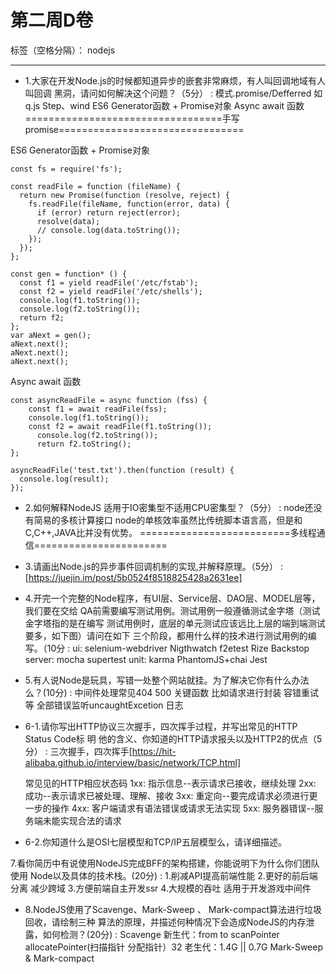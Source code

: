 ﻿# 第二周D卷

标签（空格分隔）： nodejs 

---
+ 1.大家在开发Node.js的时候都知道异步的嵌套非常麻烦，有人叫回调地域有人叫回调
黑洞，请问如何解决这个问题？（5分） 
:    模式.promise/Defferred 如q.js Step、wind ES6 Generator函数 + Promise对象  Async await 函数
==================================手写promise================================

ES6 Generator函数 + Promise对象
```
const fs = require('fs');

const readFile = function (fileName) {
  return new Promise(function (resolve, reject) {
    fs.readFile(fileName, function(error, data) {
      if (error) return reject(error);
      resolve(data);
      // console.log(data.toString());
    });
  });
};

const gen = function* () {
  const f1 = yield readFile('/etc/fstab');
  const f2 = yield readFile('/etc/shells');
  console.log(f1.toString());
  console.log(f2.toString());
  return f2;
};
var aNext = gen();
aNext.next();
aNext.next();
aNext.next();       
```
 Async await 函数
```
const asyncReadFile = async function (fss) {
  	const f1 = await readFile(fss);
    console.log(f1.toString());
  	const f2 = await readFile(f1.toString());
      console.log(f2.toString());
      return f2.toString();
};

asyncReadFile('test.txt').then(function (result) {
  console.log(result);
});
```
+  2.如何解释NodeJS 适用于IO密集型不适用CPU密集型？（5分）
:    node还没有简易的多核计算接口
     node的单核效率虽然比传统脚本语言高，但是和C,C++,JAVA比并没有优势。
     ==========================多线程通信=======================

+ 3.请画出Node.js的异步事件回调机制的实现,并解释原理。（5分） 
:    [https://juejin.im/post/5b0524f8518825428a2631ee]

+ 4.开完一个完整的Node程序，有UI层、Service层、DAO层、MODEL层等，我们要在交给 QA前需要编写测试用例。测试用例一般遵循测试金字塔（测试金字塔指的是在编写 测试用例时，底层的单元测试应该远比上层的端到端测试要多，如下图）请问在如下 三个阶段，都用什么样的技术进行测试用例的编写。（10分
:    ui: selenium-webdriver  Nigthwatch f2etest  Rize Backstop
     server: mocha supertest 
     unit: karma PhantomJS+chai Jest

+ 5.有人说Node是玩具，写错一处整个网站就挂。为了解决它你有什么办法么？(10分) 
:    中间件处理常见404 500
     关键函数 比如请求进行封装 容错重试等
     全部错误监听uncaughtExcetion 
     日志

+ 6-1.请你写出HTTP协议三次握手，四次挥手过程，并写出常见的HTTP Status Code标 明 他的含义、你知道的HTTP请求报头以及HTTP2的优点（5分）
:    三次握手，四次挥手[https://hit-alibaba.github.io/interview/basic/network/TCP.html]

    常⻅见的HTTP相应状态码 
    1xx: 指示信息--表示请求已接收，继续处理
    2xx: 成功--表示请求已被处理、理解、接收
    3xx: 重定向--要完成请求必须进行更一步的操作
    4xx: 客户端请求有语法错误或请求无法实现
    5xx: 服务器错误--服务端未能实现合法的请求

+  6-2.你知道什么是OSI七层模型和TCP/IP五层模型么，请详细描述。 
 

7.看你简历中有说使用NodeJS完成BFF的架构搭建，你能说明下为什么你们团队使用 Node以及具体的技术栈。(20分) 
:    1.削减API提高前端性能
     2.更好的前后端分离 减少跨域
     3.方便前端自主开发ssr
     4.大规模的吞吐 适用于开发游戏中间件
+ 8.NodeJS使用了Scavenge、Mark-Sweep 、 Mark-compact算法进行垃圾回收，请绘制三种 算法的原理，并描述何种情况下会造成NodeJS的内存泄露，如何检测？(20分) 
:    Scavenge 
        新生代：from to  scanPointer allocatePointer(扫描指针 分配指针）32
        老生代：1.4G || 0.7G
     Mark-Sweep & Mark-compact



